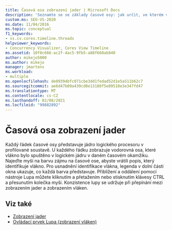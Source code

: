 ```yaml
---
title: Časová osa zobrazení jader | Microsoft Docs
description: 'Seznamte se se základy časové osy: jak určit, ve kterém vlákně je jádro v jakémkoli okamžiku, a jak se přiblížit nebo oddálit.'
custom.ms: SEO-VS-2020
ms.date: 11/04/2016
ms.topic: conceptual
f1_keywords:
- vs.cv.cores.timeline.threads
helpviewer_keywords:
- Concurrency Visualizer, Cores View Timeline
ms.assetid: 10f0c666-ac2f-4ac5-9fb5-a88f660ab840
author: mikejo5000
ms.author: mikejo
manager: jmartens
ms.workload:
- multiple
ms.openlocfilehash: de09394bfc071cbe3dd1fedad52d1e5a511b62c7
ms.sourcegitcommit: ae6d47b09a439cd0e13180f5e89510e3e347fd47
ms.translationtype: MT
ms.contentlocale: cs-CZ
ms.lasthandoff: 02/08/2021
ms.locfileid: "99882892"
---
```

# <a name="cores-view-timeline"></a>Časová osa zobrazení jader
Každý řádek časové osy představuje jádro logického procesoru v profilované soustavě. U každého řádku zobrazuje vodorovná osa, které vlákno bylo spuštěno v logickém jádru v daném časovém okamžiku. Najeďte myší na barvu zájmu na časové ose, abyste vrátili popis, který identifikuje vlákno. Pro usnadnění identifikace vlákna, legenda v dolní části okna ukazuje, co každá barva představuje. Přiblížení a oddálení pomocí nástroje Lupa můžete kliknutím a přetažením nebo stisknutím klávesy CTRL a přesunutím kolečka myši. Konzistence lupy se udržuje při přepínání mezi zobrazením jader a zobrazením vláken.

## <a name="see-also"></a>Viz také
- [Zobrazení jader](../profiling/cores-view.md)
- [Ovládací prvek Lupa (zobrazení vláken)](../profiling/zoom-control-threads-view.md)